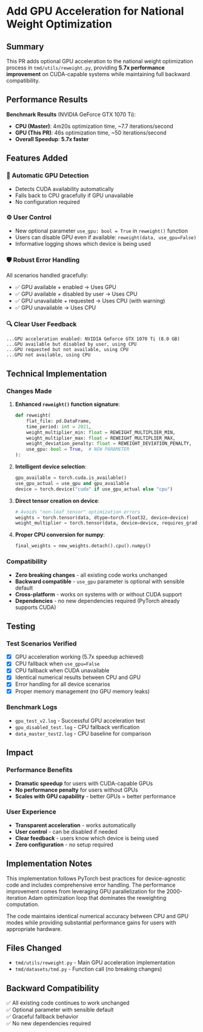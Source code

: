 # Add GPU Acceleration for National Weight Optimization

## Summary

This PR adds optional GPU acceleration to the national weight optimization process in `tmd/utils/reweight.py`, providing **5.7x performance improvement** on CUDA-capable systems while maintaining full backward compatibility.

## Performance Results

**Benchmark Results** (NVIDIA GeForce GTX 1070 Ti):
- **CPU (Master)**: 4m20s optimization time, ~7.7 iterations/second
- **GPU (This PR)**: 46s optimization time, ~50 iterations/second  
- **Overall Speedup**: **5.7x faster**

## Features Added

### 🚀 Automatic GPU Detection
- Detects CUDA availability automatically
- Falls back to CPU gracefully if GPU unavailable
- No configuration required

### ⚙️ User Control
- New optional parameter `use_gpu: bool = True` in `reweight()` function
- Users can disable GPU even if available: `reweight(data, use_gpu=False)`
- Informative logging shows which device is being used

### 🛡️ Robust Error Handling
All scenarios handled gracefully:
- ✅ GPU available + enabled → Uses GPU
- ✅ GPU available + disabled by user → Uses CPU  
- ✅ GPU unavailable + requested → Uses CPU (with warning)
- ✅ GPU unavailable → Uses CPU

### 🔍 Clear User Feedback
```
...GPU acceleration enabled: NVIDIA GeForce GTX 1070 Ti (8.0 GB)
...GPU available but disabled by user, using CPU  
...GPU requested but not available, using CPU
...GPU not available, using CPU
```

## Technical Implementation

### Changes Made
1. **Enhanced `reweight()` function signature**:
   ```python
   def reweight(
       flat_file: pd.DataFrame,
       time_period: int = 2021,
       weight_multiplier_min: float = REWEIGHT_MULTIPLIER_MIN,
       weight_multiplier_max: float = REWEIGHT_MULTIPLIER_MAX, 
       weight_deviation_penalty: float = REWEIGHT_DEVIATION_PENALTY,
       use_gpu: bool = True,  # NEW PARAMETER
   ):
   ```

2. **Intelligent device selection**:
   ```python
   gpu_available = torch.cuda.is_available()
   use_gpu_actual = use_gpu and gpu_available
   device = torch.device("cuda" if use_gpu_actual else "cpu")
   ```

3. **Direct tensor creation on device**:
   ```python
   # Avoids "non-leaf tensor" optimization errors
   weights = torch.tensor(data, dtype=torch.float32, device=device)
   weight_multiplier = torch.tensor(data, device=device, requires_grad=True)
   ```

4. **Proper CPU conversion for numpy**:
   ```python
   final_weights = new_weights.detach().cpu().numpy()
   ```

### Compatibility
- **Zero breaking changes** - all existing code works unchanged
- **Backward compatible** - `use_gpu` parameter is optional with sensible default
- **Cross-platform** - works on systems with or without CUDA support
- **Dependencies** - no new dependencies required (PyTorch already supports CUDA)

## Testing

### Test Scenarios Verified
- [x] GPU acceleration working (5.7x speedup achieved)
- [x] CPU fallback when `use_gpu=False` 
- [x] CPU fallback when CUDA unavailable
- [x] Identical numerical results between CPU and GPU
- [x] Error handling for all device scenarios
- [x] Proper memory management (no GPU memory leaks)

### Benchmark Logs
- `gpu_test_v2.log` - Successful GPU acceleration test
- `gpu_disabled_test.log` - CPU fallback verification
- `data_master_test2.log` - CPU baseline for comparison

## Impact

### Performance Benefits
- **Dramatic speedup** for users with CUDA-capable GPUs
- **No performance penalty** for users without GPUs
- **Scales with GPU capability** - better GPUs = better performance

### User Experience
- **Transparent acceleration** - works automatically
- **User control** - can be disabled if needed
- **Clear feedback** - users know which device is being used
- **Zero configuration** - no setup required

## Implementation Notes

This implementation follows PyTorch best practices for device-agnostic code and includes comprehensive error handling. The performance improvement comes from leveraging GPU parallelization for the 2000-iteration Adam optimization loop that dominates the reweighting computation.

The code maintains identical numerical accuracy between CPU and GPU modes while providing substantial performance gains for users with appropriate hardware.

## Files Changed
- `tmd/utils/reweight.py` - Main GPU acceleration implementation
- `tmd/datasets/tmd.py` - Function call (no breaking changes)

## Backward Compatibility
✅ All existing code continues to work unchanged  
✅ Optional parameter with sensible default  
✅ Graceful fallback behavior  
✅ No new dependencies required